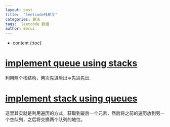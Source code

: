 ```yaml
---
layout: post
title:  "leetcode栈相关"
categories: 算法
tags:  leetcode 数组
author: Borui
---
```


* content
{:toc}

# [implement queue using stacks](https://leetcode-cn.com/problems/implement-queue-using-stacks/description/)
利用两个栈结构，两次先进后出=>先进先出.

# [implement stack using queues](https://leetcode-cn.com/problems/implement-stack-using-queues/description/)
这里其实就是利用遍历的方式，获取到最后一个元素，然后将之前的遍历放到另一个空队列，之后将交换两个队列的地位。